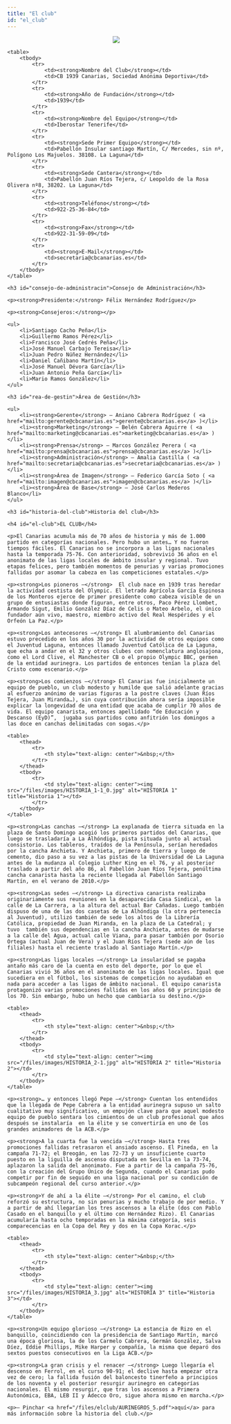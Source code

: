 ```yaml
---
title: "El club"
id: "el_club"
---
```

<div class="page" layout="column" layout-margin>
    <p><span style="display:block;text-align:center;margin:1em;">
        <img src="/img/logo.png">
    </span></p>

    <table>
        <tbody>
            <tr>
                <td><strong>Nombre del Club</strong></td>
                <td>CB 1939 Canarias, Sociedad Anónima Deportiva</td>
            </tr>
            <tr>
                <td><strong>Año de Fundación</strong></td>
                <td>1939</td>
            </tr>
            <tr>
                <td><strong>Nombre del Equipo</strong></td>
                <td>Iberostar Tenerife</td>
            </tr>
            <tr>
                <td><strong>Sede Primer Equipo</strong></td>
                <td>Pabellón Insular santiago Martín, C/ Mercedes, sin nº, Polígono Los Majuelos. 38108. La Laguna</td>
            </tr>
            <tr>
                <td><strong>Sede Cantera</strong></td>
                <td>Pabellón Juan Ríos Tejera, c/ Leopoldo de la Rosa Olivera nº8, 38202. La Laguna</td>
            </tr>
            <tr>
                <td><strong>Teléfono</strong></td>
                <td>922-25-36-84</td>
            </tr>
            <tr>
                <td><strong>Fax</strong></td>
                <td>922-31-59-09</td>
            </tr>
            <tr>
                <td><strong>E-Mail</strong></td>
                <td>secretaria@cbcanarias.es</td>
            </tr>
        </tbody>
    </table>

    <h3 id="consejo-de-administracin">Consejo de Administración</h3>

    <p><strong>Presidente:</strong> Félix Hernández Rodríguez</p>

    <p><strong>Consejeros:</strong></p>

    <ul>
        <li>Santiago Cacho Peña</li>
        <li>Guillermo Ramos Pérez</li>
        <li>Francisco José Cedrés Peña</li>
        <li>José Manuel Carbajo Tereisa</li>
        <li>Juan Pedro Núñez Hernández</li>
        <li>Daniel Cañibano Martín</li>
        <li>José Manuel Dévora García</li>
        <li>Juan Antonio Peña García</li>
        <li>Mario Ramos González</li>
    </ul>

    <h3 id="rea-de-gestin">Área de Gestión</h3>

    <ul>
        <li><strong>Gerente</strong> – Aniano Cabrera Rodríguez ( <a href="mailto:gerente@cbcanarias.es">gerente@cbcanarias.es</a> )</li>
        <li><strong>Marketing</strong> – Belén Cabrera Aguirre ( <a href="mailto:marketing@cbcanarias.es">marketing@cbcanarias.es</a> )</li>
        <li><strong>Prensa</strong> – Marcos González Perera ( <a href="mailto:prensa@cbcanarias.es">prensa@cbcanarias.es</a> )</li>
        <li><strong>Administración</strong> – Amalia Castilla ( <a href="mailto:secretaria@cbcanarias.es">secretaria@cbcanarias.es</a> )</li>
        <li><strong>Área de Imagen</strong> – Federico García Soto ( <a href="mailto:imagen@cbcanarias.es">imagen@cbcanarias.es</a> )</li>
        <li><strong>Área de Base</strong> – José Carlos Mederos Blanco</li>
    </ul>

    <h3 id="historia-del-club">Historia del club</h3>

    <h4 id="el-club">EL CLUB</h4>

    <p>El Canarias acumula más de 70 años de historia y más de 1.000 partido en categorías nacionales. Pero hubo un antes… Y no fueron tiempos fáciles. El Canarias no se incorpora a las ligas nacionales hasta la temporada 75-76. Con anterioridad, sobrevivió 36 años en el anonimato de las ligas locales de ámbito insular y regional. Tuvo etapas felices, pero también momentos de penurias y varias promociones fallidas por asomar la cabeza en las competiciones estatales.</p>

    <p><strong>Los pioneros –</strong>  El club nace en 1939 tras heredar la actividad cestista del Olympic. El letrado Agrícola García Espinosa de los Monteros ejerce de primer presidente como cabeza visible de un grupo de entusiastas donde figuran, entre otros, Paco Pérez Llombet, Armando Sigut, Emilio González Díaz de Celis o Mateo Arbelo, el único fundador aún vivo, maestro, miembro activo del Real Hespérides y el Orfeón La Paz.</p>

    <p><strong>Los antecesores –</strong> El alumbramiento del Canarias estuvo precedido en los años 30 por la actividad de otros equipos como el Juventud Laguna, entonces llamado Juventud Católica de La Laguna, que echa a andar en el 32 y otros clubes con nomenclatura anglosajona, como el Lord Clive, el Manchester CB o el propio Olympic BBC, germen de la entidad aurinegra. Los partidos de entonces tenían la plaza del Cristo como escenario.</p>

    <p><strong>Los comienzos –</strong> El Canarias fue inicialmente un equipo de pueblo, un club modesto y humilde que salió adelante gracias al esfuerzo anónimo de varias figuras a la postre claves (Juan Ríos Tejera, Juan Miranda…), sin cuya contribución ahora sería imposible explicar la longevidad de una entidad que acaba de cumplir 70 años de vida. El equipo canarista, entonces apellidado “de Educación y Descanso (EyD)”,  jugaba sus partidos como anfitrión los domingos a las doce en canchas delimitadas con sogas.</p>

    <table>
        <thead>
            <tr>
                <th style="text-align: center">&nbsp;</th>
            </tr>
        </thead>
        <tbody>
            <tr>
                <td style="text-align: center"><img src="/files/images/HISTORIA_1-1_0.jpg" alt="HISTORIA 1" title="Historia 1"></td>
            </tr>
        </tbody>
    </table>

    <p><strong>Las canchas –</strong> La explanada de tierra situada en la plaza de Santo Domingo acogió los primeros partidos del Canarias, que luego se trasladaría a La Alhóndiga, pista situada junto al actual consistorio. Los tableros, traídos de la Península, serían heredados por la cancha Anchieta. Y Anchieta, primero de tierra y luego de cemento, dio paso a su vez a las pistas de la Universidad de La Laguna antes de la mudanza al Colegio Luther King en el 76, y al posterior traslado a partir del año 86, al Pabellón Juan Ríos Tejera, penúltima cancha canarista hasta la reciente llegada al Pabellón Santiago Martín, en el verano de 2010.</p>

    <p><strong>Las sedes –</strong> La directiva canarista realizaba originariamente sus reuniones en la desaparecida Casa Sindical, en la calle de La Carrera, a la altura del actual Bar Cañadas. Luego también dispuso de una de las dos casetas de La Alhóndiga (la otra pertenecía al Juventud), utilizó también de sede los altos de la Librería Católica, propiedad de Juan Miranda, en la plaza de La Catedral; y tuvo  también sus dependencias en la cancha Anchieta, antes de mudarse a la calle del Agua, actual calle Viana, para pasar también por Osorio Ortega (actual Juan de Vera) y el Juan Ríos Tejera (sede aún de los filiales) hasta el reciente traslado al Santiago Martín.</p>

    <p><strong>Las ligas locales –</strong> La insularidad se pagaba antaño más caro de la cuenta en esto del deporte, por lo que el Canarias vivió 36 años en el anonimato de las ligas locales. Igual que sucediera en el fútbol, los sistemas de competición no ayudaban en nada para acceder a las ligas de ámbito nacional. El equipo canarista protagonizó varias promociones fallidas en los años 60 y principio de los 70. Sin embargo, hubo un hecho que cambiaría su destino.</p>

    <table>
        <thead>
            <tr>
                <th style="text-align: center">&nbsp;</th>
            </tr>
        </thead>
        <tbody>
            <tr>
                <td style="text-align: center"><img src="/files/images/HISTORIA_2-1.jpg" alt="HISTORIA 2" title="Historia 2"></td>
            </tr>
        </tbody>
    </table>

    <p><strong>… y entonces llegó Pepe –</strong> Cuentan los entendidos que la llegada de Pepe Cabrera a la entidad aurinegra supuso un salto cualitativo muy significativo, un empujón clave para que aquel modesto equipo de pueblo sentara los cimientos de un club profesional que años después se instalaría  en la élite y se convertiría en uno de los grandes animadores de la ACB.</p>

    <p><strong>A la cuarta fue la vencida –</strong> Hasta tres promociones fallidas retrasaron el ansiado ascenso. El Pineda, en la campaña 71-72; el Breogán, en las 72-73 y un insuficiente cuarto puesto en la liguilla de ascenso disputada en Sevilla en la 73-74, aplazaron la salida del anonimato. Fue a partir de la campaña 75-76, con la creación del Grupo Único de Segunda, cuando el Canarias pudo competir por fin de seguido en una liga nacional por su condición de subcampeón regional del curso anterior.</p>

    <p><strong>Y de ahí a la élite –</strong> Por el camino, el club reforzó su estructura, no sin penurias y mucho trabajo de por medio. Y a partir de ahí llegarían los tres ascensos a la élite (dos con Pablo Casado en el banquillo y el último con Hernández Rizo). El Canarias acumularía hasta ocho temporadas en la máxima categoría, seis comparecencias en la Copa del Rey y dos en la Copa Korac.</p>

    <table>
        <thead>
            <tr>
                <th style="text-align: center">&nbsp;</th>
            </tr>
        </thead>
        <tbody>
            <tr>
                <td style="text-align: center"><img src="/files/images/HISTORIA_3.jpg" alt="HISTORIA 3" title="Historia 3"></td>
            </tr>
        </tbody>
    </table>

    <p><strong>Un equipo glorioso –</strong> La estancia de Rizo en el banquillo, coincidiendo con la presidencia de Santiago Martín, marcó una época gloriosa, la de los Carmelo Cabrera, Germán González, Salva Díez, Eddie Phillips, Mike Harper y compañía, la misma que deparó dos sextos puestos consecutivos en la Liga ACB.</p>

    <p><strong>La gran crisis y el renacer –</strong> Luego llegaría el descenso en Ferrol, en el curso 90-91; el declive hasta empezar otra vez de cero; la fallida fusión del baloncesto tinerfeño a principios de los noventa y el posterior resurgir aurinegro en categorías nacionales. El mismo resurgir, que tras los ascensos a Primera Autonómica, EBA, LEB II y Adecco Oro, sigue ahora mismo en marcha.</p>

    <p>– Pinchar <a href="/files/elclub/AURINEGROS_5.pdf">aquí</a> para más información sobre la historia del club.</p>

</div>
